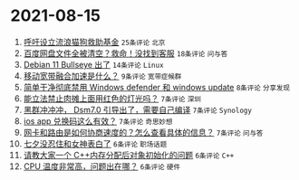 # 2021-08-15

1. [呼吁设立流浪猫狗救助基金](https://www.v2ex.com/t/795876) `25条评论` `北京`
1. [百度网盘文件全被清空？救命！没找到客服](https://www.v2ex.com/t/795851) `18条评论` `问与答`
1. [Debian 11 Bullseye 出了](https://www.v2ex.com/t/795840) `14条评论` `Linux`
1. [移动宽带融合加速是什么？](https://www.v2ex.com/t/795841) `9条评论` `宽带症候群`
1. [简单干净彻底禁用 Windows defender 和 windows update](https://www.v2ex.com/t/795860) `8条评论` `分享发现`
1. [能立法禁止肉摊上面用红色的灯光吗？](https://www.v2ex.com/t/795865) `7条评论` `深圳`
1. [黑群冲冲冲， Dsm7.0 引导出了，需要自己编译](https://www.v2ex.com/t/795863) `7条评论` `Synology`
1. [ios app 兑换码这么有效？](https://www.v2ex.com/t/795846) `7条评论` `奇思妙想`
1. [网卡和路由是如何协商速度的？怎么查看具体的信息？](https://www.v2ex.com/t/795839) `7条评论` `问与答`
1. [七夕没忍住和女神表白了](https://www.v2ex.com/t/795882) `6条评论` `职场话题`
1. [请教大家一个 C++内存分配后对象初始化的问题](https://www.v2ex.com/t/795873) `6条评论` `C++`
1. [CPU 温度非常高，问题出在哪？](https://www.v2ex.com/t/795868) `6条评论` `硬件`
